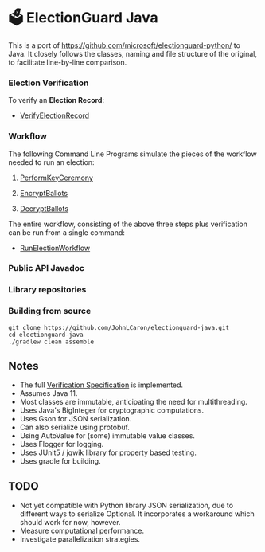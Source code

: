 # 🗳 ElectionGuard Java

This is a port of https://github.com/microsoft/electionguard-python/ to Java.
It  closely follows the classes, naming and file structure of the original, to facilitate 
line-by-line comparison.

### Election Verification

To verify an __Election Record__:

*   [VerifyElectionRecord](https://github.com/JohnLCaron/electionguard-java/blob/testdocs/docs/VerifyElectionRecord.md)

### Workflow

The following Command Line Programs simulate the pieces of the workflow needed to run an election:

1.   [PerformKeyCeremony](https://github.com/JohnLCaron/electionguard-java/blob/testdocs/docs/PerformKeyCeremony.md)

2.   [EncryptBallots](https://github.com/JohnLCaron/electionguard-java/blob/testdocs/docs/EncryptBallots.md)

3.   [DecryptBallots](https://github.com/JohnLCaron/electionguard-java/blob/testdocs/docs/DecryptBallots.md)

The entire workflow, consisting of the above three steps plus verification can be run from a single command:

*   [RunElectionWorkflow](https://github.com/JohnLCaron/electionguard-java/blob/testdocs/docs/RunElectionWorkflow.md)

### Public API Javadoc 

### Library repositories

### Building from source

````
git clone https://github.com/JohnLCaron/electionguard-java.git
cd electionguard-java
./gradlew clean assemble
````

## Notes

 * The full [Verification Specification](https://www.electionguard.vote/spec/0.95.0/9_Verifier_construction/) is implemented.
 * Assumes Java 11.
 * Most classes are immutable, anticipating the need for multithreading. 
 * Uses Java's BigInteger for cryptographic computations.
 * Uses Gson for JSON serialization. 
 * Can also serialize using protobuf.
 * Using AutoValue for (some) immutable value classes.
 * Uses Flogger for logging.
 * Uses JUnit5 / jqwik library for property based testing.
 * Uses gradle for building.
 
## TODO

  * Not yet compatible with Python library JSON serialization, due to different ways to serialize Optional.
    It incorporates a workaround which should work for now, however.
  * Measure computational performance.
  * Investigate parallelization strategies.


